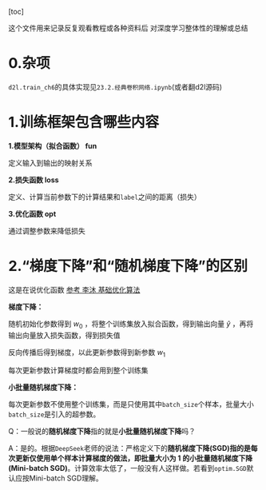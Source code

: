 [toc]



这个文件用来记录反复观看教程或各种资料后  对深度学习整体性的理解或总结

# 0.杂项

`d2l.train_ch6`的具体实现见`23.2.经典卷积网络.ipynb`(或者翻d2l源码)



# 1.训练框架包含哪些内容

**1.模型架构（拟合函数） fun**  

定义输入到输出的映射关系

**2.损失函数 loss**  

定义、计算当前参数下的计算结果和`label`之间的距离（损失）

**3.优化函数 opt**  

通过调整参数来降低损失

# 2.“梯度下降”和“随机梯度下降”的区别

这是在说优化函数  [参考 李沐 基础优化算法](https://www.bilibili.com/video/BV1PX4y1g7KC?spm_id_from=333.788.videopod.episodes&vd_source=8924ad59b4f62224f165e16aa3d04f00&p=2)  

**梯度下降：**

随机初始化参数得到 $w_0$ ，将整个训练集放入拟合函数，得到输出向量 $\hat{y}$ ，再将输出向量放入损失函数，得到损失值  

反向传播后得到梯度，以此更新参数得到新参数 $w_1$  

每次更新参数计算梯度时都会用到整个训练集  



**小批量随机梯度下降：**  

每次更新参数不使用整个训练集，而是只使用其中`batch_size`个样本，批量大小`batch_size`是引入的超参数。  



Q：一般说的**随机梯度下降**指的就是**小批量随机梯度下降**吗？  

A：是的。根据`DeepSeek`老师的说法：严格定义下的**随机梯度下降(SGD)**指的是每次更新仅使用单个样本计算梯度的做法，即批量大小为 $1$ 的**小批量随机梯度下降(Mini-batch SGD)**。计算效率太低了，一般没有人这样做。若看到`optim.SGD`默认应按Mini-batch SGD理解。

